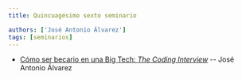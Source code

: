 ```yaml
---
title: Quincuagésimo sexto seminario

authors: ['José Antonio Álvarez']
tags: [seminarios]
---
```



* [Cómo ser becario en una Big Tech: *The Coding Interview*](https://github.com/libreim/coding-interview-talk) -- José Antonio Álvarez

